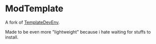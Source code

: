 # ModTemplate

A fork of [TemplateDevEnv](https://github.com/CleanroomMC/TemplateDevEnv).

Made to be even more "lightweight" because i hate waiting for stuffs to install.
